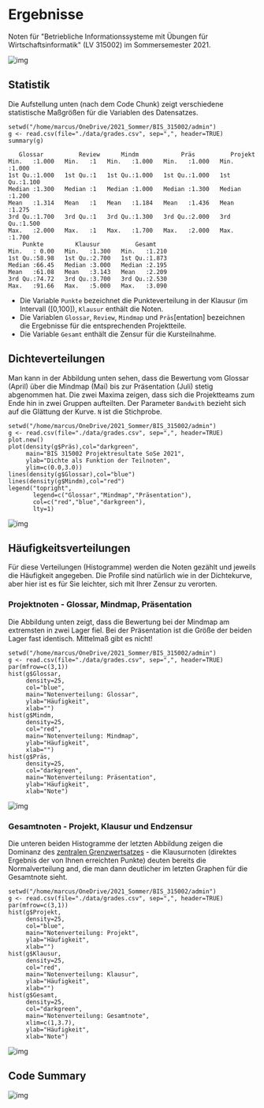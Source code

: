
# Ergebnisse

Noten für "Betriebliche Informationssysteme mit Übungen für
Wirtschaftsinformatik" (LV 315002) im Sommersemester 2021.

![img](https://github.com/birkenkrahe/grades/blob/main/data/LLAP.gif)


## Statistik

Die Aufstellung unten (nach dem Code Chunk) zeigt verschiedene
statistische Maßgrößen für die Variablen des Datensatzes.

    setwd("/home/marcus/OneDrive/2021_Sommer/BIS_315002/admin")
    g <- read.csv(file="./data/grades.csv", sep=",", header=TRUE)
    summary(g)

       Glossar          Review      Mindm            Präs          Projekt     
    Min.   :1.000   Min.   :1   Min.   :1.000   Min.   :1.000   Min.   :1.000  
    1st Qu.:1.000   1st Qu.:1   1st Qu.:1.000   1st Qu.:1.000   1st Qu.:1.100  
    Median :1.300   Median :1   Median :1.000   Median :1.300   Median :1.200  
    Mean   :1.314   Mean   :1   Mean   :1.184   Mean   :1.436   Mean   :1.275  
    3rd Qu.:1.700   3rd Qu.:1   3rd Qu.:1.300   3rd Qu.:2.000   3rd Qu.:1.500  
    Max.   :2.000   Max.   :1   Max.   :1.700   Max.   :2.000   Max.   :1.700  
        Punkte         Klausur          Gesamt     
    Min.   : 0.00   Min.   :1.300   Min.   :1.210  
    1st Qu.:58.98   1st Qu.:2.700   1st Qu.:1.873  
    Median :66.45   Median :3.000   Median :2.195  
    Mean   :61.08   Mean   :3.143   Mean   :2.209  
    3rd Qu.:74.72   3rd Qu.:3.700   3rd Qu.:2.530  
    Max.   :91.66   Max.   :5.000   Max.   :3.090

-   Die Variable `Punkte` bezeichnet die Punkteverteilung in der
    Klausur (im Intervall \([0,100]\), `Klausur` enthält die Noten.
-   Die Variablen `Glossar`, `Review`, `Mindmap` und
    `Präs`[entation] bezeichnen die Ergebnisse für die
    entsprechenden Projektteile.
-   Die Variable `Gesamt` enthält die Zensur für die Kursteilnahme.


## Dichteverteilungen

Man kann in der Abbildung unten sehen, dass die Bewertung vom
Glossar (April) über die Mindmap (Mai) bis zur Präsentation
(Juli) stetig abgenommen hat. Die zwei Maxima zeigen, dass sich
die Projektteams zum Ende hin in zwei Gruppen aufteilten. Der
Parameter `Bandwith` bezieht sich auf die Glättung der Kurve. `N`
ist die Stichprobe.

    setwd("/home/marcus/OneDrive/2021_Sommer/BIS_315002/admin")
    g <- read.csv(file="./data/grades.csv", sep=",", header=TRUE)
    plot.new()
    plot(density(g$Präs),col="darkgreen",
         main="BIS 315002 Projektresultate SoSe 2021",
         ylab="Dichte als Funktion der Teilnoten",
         ylim=c(0.0,3.0))
    lines(density(g$Glossar),col="blue")
    lines(density(g$Mindm),col="red")
    legend("topright",
           legend=c("Glossar","Mindmap","Präsentation"),
           col=c("red","blue","darkgreen"),
           lty=1)

![img](https://github.com/birkenkrahe/grades/blob/main/data/grades_dichte_projekt.png "Verteilung der Teilnoten über Projektteile hinweg")


## Häufigkeitsverteilungen

Für diese Verteilungen (Histogramme) werden die Noten gezählt und
jeweils die Häufigkeit angegeben. Die Profile sind natürlich wie
in der Dichtekurve, aber hier ist es für Sie leichter, sich mit
Ihrer Zensur zu verorten.


### Projektnoten - Glossar, Mindmap, Präsentation

Die Abbildung unten zeigt, dass die Bewertung bei der Mindmap
am extremsten in zwei Lager fiel. Bei der Präsentation ist die
Größe der beiden Lager fast identisch. Mittelmaß gibt es nicht!

    setwd("/home/marcus/OneDrive/2021_Sommer/BIS_315002/admin")
    g <- read.csv(file="./data/grades.csv", sep=",", header=TRUE)
    par(mfrow=c(3,1))
    hist(g$Glossar,
         density=25,
         col="blue",
         main="Notenverteilung: Glossar",
         ylab="Häufigkeit",
         xlab="")
    hist(g$Mindm,
         density=25,
         col="red",
         main="Notenverteilung: Mindmap",
         ylab="Häufigkeit",
         xlab="")
    hist(g$Präs,
         density=25,
         col="darkgreen",
         main="Notenverteilung: Präsentation",
         ylab="Häufigkeit",
         xlab="Note")

![img](https://github.com/birkenkrahe/grades/blob/main/data/grades_hist_projekt.png "Histogramm der Noten für verschiedene Projektteile")


### Gesamtnoten - Projekt, Klausur und Endzensur

Die unteren beiden Histogramme der letzten Abbildung zeigen
die Dominanz des [zentralen Grenzwertsatzes](https://de.wikipedia.org/wiki/Zentraler_Grenzwertsatz) - die Klausurnoten
(direktes Ergebnis der von Ihnen erreichten Punkte) deuten
bereits die Normalverteilung and, die man dann deutlicher im
letzten Graphen für die Gesamtnote sieht.

    setwd("/home/marcus/OneDrive/2021_Sommer/BIS_315002/admin")
    g <- read.csv(file="./data/grades.csv", sep=",", header=TRUE)
    par(mfrow=c(3,1))
    hist(g$Projekt,
         density=25,
         col="blue",
         main="Notenverteilung: Projekt",
         ylab="Häufigkeit",
         xlab="")
    hist(g$Klausur,
         density=25,
         col="red",
         main="Notenverteilung: Klausur",
         ylab="Häufigkeit",
         xlab="")
    hist(g$Gesamt,
         density=25,
         col="darkgreen",
         main="Notenverteilung: Gesamtnote",
         xlim=c(1,3.7),
         ylab="Häufigkeit",
         xlab="Note")

![img](https://github.com/birkenkrahe/grades/blob/main/data/grades_hist.png "Histogramm der Noten für Projekt (50%), Klausur (50%) und Gesamtergebnis")


## Code Summary

![img](https://github.com/birkenkrahe/grades/blob/main/data/analyze_grades.png)

